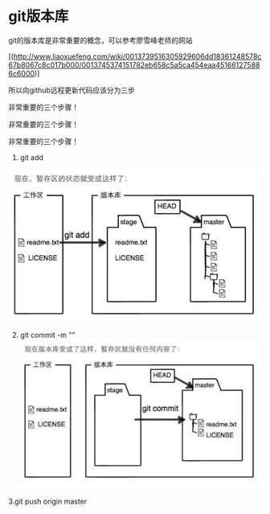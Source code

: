# git版本库

git的版本库是非常重要的概念，可以参考廖雪峰老师的网站


[(http://www.liaoxuefeng.com/wiki/0013739516305929606dd18361248578c67b8067c8c017b000/0013745374151782eb658c5a5ca454eaa451661275886c6000)]

所以向github远程更新代码应该分为三步

非常重要的三个步骤！

非常重要的三个步骤！

非常重要的三个步骤！

1. git add

![](h7.png)

2. git commit -m ""
![](h9.png)

3.git push origin master

